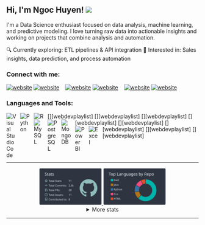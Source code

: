 ## Hi, I'm Ngoc Huyen! <img src="https://media.giphy.com/media/mGcNjsfWAjY5AEZNw6/giphy.gif" width="50"> 
I'm a Data Science enthusiast focused on data analysis, machine learning, and predictive modeling. I love turning raw data into actionable insights and working on projects that combine analysis and automation.

🔍 Currently exploring: ETL pipelines & API integration
🚀 Interested in: Sales insights, data prediction, and process automation

### Connect with me:

[![website](./img/youtube-light.svg)](https://www.youtube.com/@ngochuyennh3467#gh-light-mode-only)
[![website](./img/youtube-dark.svg)](https://www.youtube.com/@ngochuyennh3467#gh-dark-mode-only)
&nbsp;&nbsp;
[![website](./img/linkedin-light.svg)](https://www.linkedin.com/in/nhnhuyen/#gh-light-mode-only)
[![website](./img/linkedin-dark.svg)](https://www.linkedin.com/in/nhnhuyen/#gh-dark-mode-only)
&nbsp;&nbsp;
[![website](./img/instagram-light.svg)](https://www.instagram.com/nhnhuynn/?next=%2F#gh-light-mode-only)
[![website](./img/instagram-dark.svg)](https://www.instagram.com/nhnhuynn/?next=%2F#gh-dark-mode-only)

### Languages and Tools:

[<img align="left" alt="Visual Studio Code" width="26px" src="https://cdn.jsdelivr.net/gh/devicons/devicon/icons/vscode/vscode-original.svg" style="padding-right:10px;" />][webdevplaylist]
[<img align="left" alt="Python" width="26px" src="https://cdn.jsdelivr.net/gh/devicons/devicon/icons/python/python-original.svg" style="padding-right:10px;" />][webdevplaylist]
[<img align="left" alt="R" width="26px" src="https://cdn.jsdelivr.net/gh/devicons/devicon/icons/r/r-original.svg" style="padding-right:10px;" />][webdevplaylist]
[<img align="left" alt="MySQL" width="26px" src="https://cdn.jsdelivr.net/gh/devicons/devicon/icons/mysql/mysql-original.svg" style="padding-right:10px;" />][webdevplaylist]
[<img align="left" alt="PostgreSQL" width="26px" src="https://cdn.jsdelivr.net/gh/devicons/devicon/icons/postgresql/postgresql-original.svg" style="padding-right:10px;" />][webdevplaylist]
[<img align="left" alt="MongoDB" width="26px" src="https://cdn.jsdelivr.net/gh/devicons/devicon/icons/mongodb/mongodb-original.svg" style="padding-right:10px;" />][webdevplaylist]
[<img align="left" alt="Power BI" width="26px" src="https://upload.wikimedia.org/wikipedia/commons/c/cf/New_Power_BI_Logo.svg" style="padding-right:10px;" />][webdevplaylist]
[<img align="left" alt="Excel" width="26px" src="https://cdn.jsdelivr.net/gh/devicons/devicon/icons/microsoftsqlserver/microsoftsqlserver-plain.svg" style="padding-right:10px;" />][webdevplaylist]

<br />
<br />

---

<div align="center" >
<a  href="https://github.com/SP-XD">

<img src="https://raw.githubusercontent.com/SP-XD/profile-summary-cards/master/profile-summary-card-output/nord_dark/3-stats.svg" width="32.5%">
<img src="https://raw.githubusercontent.com/SP-XD/profile-summary-cards/master/profile-summary-card-output/nord_dark/1-repos-per-language.svg" width="32.5%">

</a>

<details>
  <summary>More stats</summary>
  
<img align="center" src="https://raw.githubusercontent.com/SP-XD/profile-summary-cards/master/profile-summary-card-output/nord_dark/0-profile-details.svg" >

</details>
  
<hr></hr>

